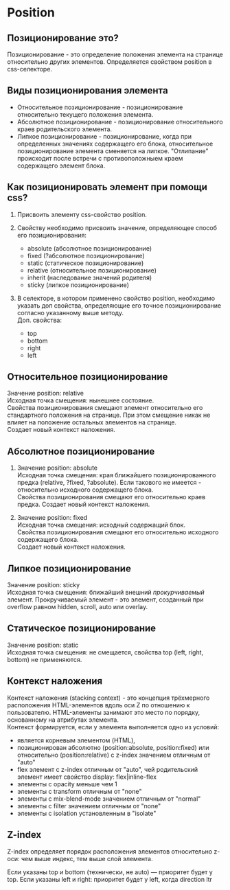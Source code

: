 # Position

## Позиционирование это?

Позиционирование - это определение положения элемента на странице относительно других элементов.
Определяется свойством position в css-селекторе.

## Виды позиционирования элемента

- Относительное позиционирование - позиционирование относительно текущего положения элемента.
- Абсолютное позиционирование - позиционирование относительного краев родительского элемента.
- Липкое позиционирование - позиционирование, когда при определенных значениях содержащего его блока, относительное позиционирование элемента сменяется на липкое. "Отлипание" происходит после встречи с противоположныем краем содержащего элемент блока.

## Как позиционировать элемент при помощи css?

1. Присвоить элементу css-свойство position.

1. Свойству необходимо присвоить значение, определяющее способ его позиционирования:  
    - absolute (абсолютное позиционирование)
    - fixed (?абсолютное позиционирование)
    - static (статическое позиционирование)
    - relative (относительное позиционирование)
    - inherit (наследование значений родителя)
    - sticky (липкое позиционирование)

1. В селекторе, в котором применено свойство position, необходимо указать доп свойства, определяющие его точное позиционирование согласно указанному выше методу.  
Доп. свойства:
    - top
    - bottom
    - right
    - left

## Относительное позиционирование

Значение position: relative  
Исходная точка смещения: нынешнее состояние.  
Свойства позиционирования смещают элемент относительно его стандартного положения на странице. При этом смещение никак не влияет на положение остальных элементов на странице.  
Создает новый контекст наложения.

## Абсолютное позиционирование

1. Значение position: absolute  
Исходная точка смещения: края ближайшего позиционированного предка (relative, ?fixed, ?absolute). Если такового не имеется - относительно исходного содержащего блока.  
Свойства позиционирования смещают его относительно краев предка.
Создает новый контекст наложения.

2. Значение position: fixed  
Исходная точка смещения: исходный содержащий блок.  
Свойства позиционирования смещают его относительно исходного содержащего блока.  
Создает новый контекст наложения.

## Липкое позиционирование

Значение position: sticky  
Исходная точка смещения: ближайший внешний _прокурчиваемый_ элемент. Прокручиваемый элемент - это элемент, созданный при overflow равном hidden, scroll, auto или overlay.

## Статическое позиционирование

Значение position: static  
Исходная точка смещения: не смещается, свойства top (left, right, bottom) не применяются.

## Контекст наложения

Контекст наложения (stacking context) - это концепция трёхмерного расположения HTML-элементов вдоль оси Z по отношению к пользователю.  HTML-элементы занимают это место по порядку, основанному на атрибутах элемента.  
Контекст формируется, если у элемента выполняется одно из условий:
- является корневым элементом (HTML),
- позиционирован абсолютно (position:absolute, position:fixed) или относительно (position:relative) с z-index значением отличным от "auto"
- flex элемент с z-index отличным от  "auto", чей родительский элемент имеет свойство display: flex|inline-flex
- элементы с  opacity меньше чем 1
- элементы с  transform отличным от "none"
- элементы с mix-blend-mode значением отличным от "normal"
- элементы с filter значением отличным от "none"
- элементы с isolation установленным в  "isolate"

## Z-index

Z-index  определяет порядок расположения элементов относительно z-оси: чем выше индекс, тем выше слой элемента.













Если указаны top и bottom (технически, не auto) — приоритет будет у top.
Если указаны left и right: приоритет будет у left, когда direction ltr